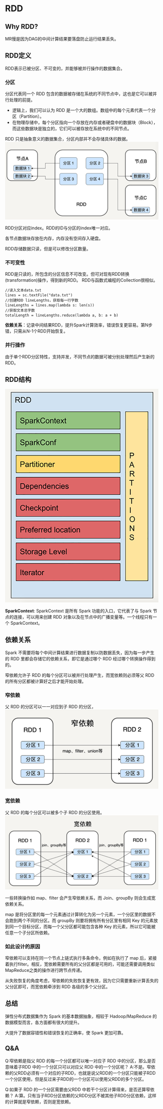 # RDD
## Why RDD?
MR慢是因为DAG的中间计算结果要落盘防止运行结果丢失。

## RDD定义
RDD表示已被分区、不可变的，并能够被并行操作的数据集合。
### 分区
分区代表同一个 RDD 包含的数据被存储在系统的不同节点中，这也是它可以被并行处理的前提。

- 逻辑上，我们可以认为 RDD 是一个大的数组。数组中的每个元素代表一个分区（Partition）。
- 在物理存储中，每个分区指向一个存放在内存或者硬盘中的数据块（Block），而这些数据块是独立的，它们可以被存放在系统中的不同节点。

RDD 只是抽象意义的数据集合，分区内部并不会存储具体的数据。
![](assets/markdown-img-paste-20190525110453163.png)

RDD分区对应index。RDD的ID与分区的index唯一对应。

各节点数据块存放在内存，内存没有空间存入硬盘。

RDD存储数据只读，但是可以修改分区数量。

### 不可变性
RDD是只读的，所包含的分区信息不可改变。但可对现有RDD转换(transformation)操作，得到新的RDD。
RDD与函数式编程的Collection很相似。
```
//读入文本data.txt
lines = sc.textFile("data.txt")
//创建RDD lineLengths，获取每一行字数
lineLengths = lines.map(lambda s: len(s))
//获取文本总字数
totalLength = lineLengths.reduce(lambda a, b: a + b)
```

**依赖关系**：记录中间结果RDD，提升Spark计算效率，错误恢复更容易。第N步错，只需从N-1个RDD开始恢复。

### 并行操作
由于单个RDD分区特性，支持并发，不同节点的数据可被分别处理然后产生新的RDD。

## RDD结构
![](assets/markdown-img-paste-20190525112359233.png)

**SparkContext**:
SparkContext 是所有 Spark 功能的入口，它代表了与 Spark 节点的连接，可以用来创建
RDD 对象以及在节点中的广播变量等。一个线程只有一个 SparkContext。

## 依赖关系
Spark 不需要将每个中间计算结果进行数据复制以防数据丢失，因为每一步产生的 RDD 里都会存储它的依赖关系，即它是通过哪个 RDD 经过哪个转换操作得到的。

窄依赖允许子 RDD 的每个分区可以被并行处理产生，而宽依赖则必须等父 RDD 的所有分区都被计算好之后才能开始处理。

### 窄依赖
父 RDD 的分区可以一一对应到子 RDD 的分区，
![](assets/markdown-img-paste-20190525230216714.png)

### 宽依赖
父 RDD 的每个分区可以被多个子 RDD 的分区使用。
![](assets/markdown-img-paste-20190525230243112.png)

一些转换操作如 map、filter 会产生窄依赖关系，而 Join、groupBy 则会生成宽依赖关系。

map 是将分区里的每一个元素通过计算转化为另一个元素，一个分区里的数据不会跑到两个不同的分区。而 groupBy 则要将拥有所有分区里有相同 Key 的元素放到同一个目标分区，而每一个父分区都可能包含各种 Key 的元素，所以它可能被任意一个子分区所依赖。

### 如此设计的原因
窄依赖可以支持在同一个节点上链式执行多条命令，例如在执行了 map 后，紧接着执行filter。相反，宽依赖需要所有的父分区都是可用的，可能还需要调用类似 MapReduce之类的操作进行跨节点传递。

从失败恢复的角度考虑，窄依赖的失败恢复更有效，因为它只需要重新计算丢失的父分区即可，而宽依赖牵涉到 RDD 各级的多个父分区。

## 总结
弹性分布式数据集作为 Spark 的基本数据抽象，相较于 Hadoop/MapReduce 的数据模型而言，各方面都有很大的提升。

大提升了数据容错性和错误恢复的正确率，使 Spark 更加可靠。

## Q&A
Q:窄依赖是指父 RDD 的每一个分区都可以唯一对应子 RDD 中的分区，那么是否意味着子RDD 中的一个分区只可以对应父 RDD 中的一个分区呢？
A:不是。窄依赖的父RDD必须有一个对应的子RDD，也就是说父RDD的一个分区只能被子RDD一个分区使用，但是反过来子RDD的一个分区可以使用父RDD的多个分区。


Q:如果子 RDD 的一个分区需要由父RDD 中若干个分区计算得来，是否还算窄依赖？
A:算。只有当子RDD分区依赖的父RDD分区不被其他子RDD分区依赖，这样的计算就是窄依赖，否则是宽依赖。
